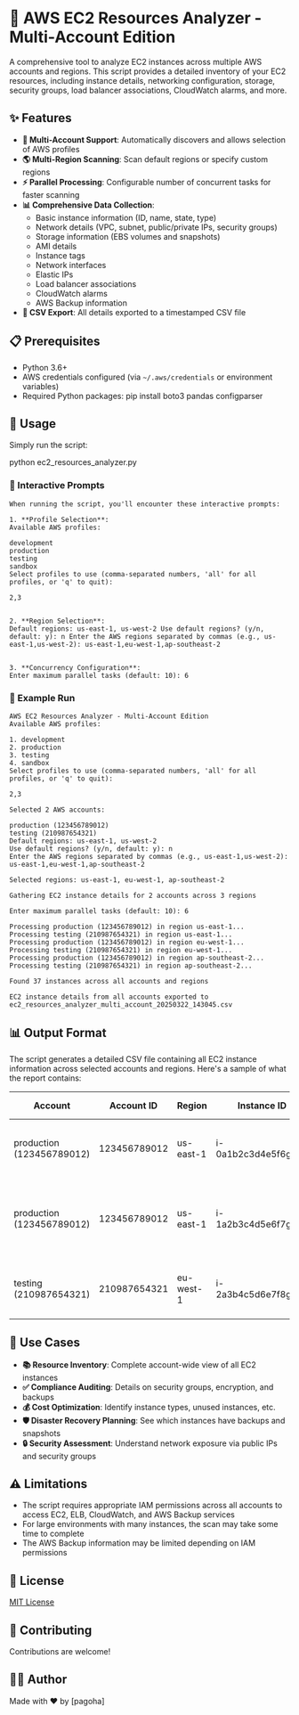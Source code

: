 # 🚀 AWS EC2 Resources Analyzer - Multi-Account Edition

A comprehensive tool to analyze EC2 instances across multiple AWS accounts and regions. This script provides a detailed inventory of your EC2 resources, including instance details, networking configuration, storage, security groups, load balancer associations, CloudWatch alarms, and more.

## ✨ Features

- **🔄 Multi-Account Support**: Automatically discovers and allows selection of AWS profiles
- **🌎 Multi-Region Scanning**: Scan default regions or specify custom regions
- **⚡ Parallel Processing**: Configurable number of concurrent tasks for faster scanning
- **📊 Comprehensive Data Collection**:
  - Basic instance information (ID, name, state, type)
  - Network details (VPC, subnet, public/private IPs, security groups)
  - Storage information (EBS volumes and snapshots)
  - AMI details
  - Instance tags
  - Network interfaces
  - Elastic IPs
  - Load balancer associations
  - CloudWatch alarms
  - AWS Backup information
- **📁 CSV Export**: All details exported to a timestamped CSV file

## 📋 Prerequisites

- Python 3.6+
- AWS credentials configured (via `~/.aws/credentials` or environment variables)
- Required Python packages:
pip install boto3 pandas configparser


## 🔧 Usage

Simply run the script:

python ec2_resources_analyzer.py


### 💬 Interactive Prompts
```
When running the script, you'll encounter these interactive prompts:

1. **Profile Selection**:
Available AWS profiles:

development
production
testing
sandbox
Select profiles to use (comma-separated numbers, 'all' for all profiles, or 'q' to quit):

2,3


2. **Region Selection**:
Default regions: us-east-1, us-west-2 Use default regions? (y/n, default: y): n Enter the AWS regions separated by commas (e.g., us-east-1,us-west-2): us-east-1,eu-west-1,ap-southeast-2


3. **Concurrency Configuration**:
Enter maximum parallel tasks (default: 10): 6
```

### 📝 Example Run
```
AWS EC2 Resources Analyzer - Multi-Account Edition
Available AWS profiles:

1. development
2. production
3. testing
4. sandbox
Select profiles to use (comma-separated numbers, 'all' for all profiles, or 'q' to quit):

2,3

Selected 2 AWS accounts:

production (123456789012)
testing (210987654321)
Default regions: us-east-1, us-west-2
Use default regions? (y/n, default: y): n
Enter the AWS regions separated by commas (e.g., us-east-1,us-west-2): us-east-1,eu-west-1,ap-southeast-2

Selected regions: us-east-1, eu-west-1, ap-southeast-2

Gathering EC2 instance details for 2 accounts across 3 regions

Enter maximum parallel tasks (default: 10): 6

Processing production (123456789012) in region us-east-1...
Processing testing (210987654321) in region us-east-1...
Processing production (123456789012) in region eu-west-1...
Processing testing (210987654321) in region eu-west-1...
Processing production (123456789012) in region ap-southeast-2...
Processing testing (210987654321) in region ap-southeast-2...

Found 37 instances across all accounts and regions

EC2 instance details from all accounts exported to ec2_resources_analyzer_multi_account_20250322_143045.csv
```

## 📊 Output Format

The script generates a detailed CSV file containing all EC2 instance information across selected accounts and regions. Here's a sample of what the report contains:

| Account | Account ID | Region | Instance ID | Name | State | Instance Type | Public IP | Private IP | Launch Time | VPC ID | Subnet ID | AMI ID | AMI Name | Security Groups | EBS Volumes | Associated Snapshots | Elastic IPs | Network Interfaces | Associated Backups | Load Balancer Targets | CloudWatch Alarms | Tags |
|---------|------------|--------|------------|------|-------|--------------|-----------|------------|-------------|--------|-----------|--------|----------|-----------------|-------------|---------------------|-------------|-------------------|-------------------|----------------------|-------------------|------|
| production (123456789012) | 123456789012 | us-east-1 | i-0a1b2c3d4e5f6g7h8 | web-server-01 | running | t3.medium | 54.123.45.67 | 10.0.1.15 | 2024-11-05 15:30:22+00:00 | vpc-12345678 | subnet-abcdef12 | ami-0abc12345def | amzn2-ami-hvm-2.0.20240301.0-x86_64 | sg-0a1b2c3d (web-servers) | vol-0a1b2c3d (100 GB, gp3) | snap-0a1b2c3d (Volume: vol-0a1b2c3d, 2025-03-18 08:15:00+00:00) | 54.123.45.67 (eipalloc-0a1b2c3d) | eni-0a1b2c3d (10.0.1.15) | No backups | prod-web-tg (arn:aws:elasticloadbalancing:us-east-1:123456789012:targetgroup/prod-web-tg/abcdef1234567890) | CPUAlarmHigh, StatusCheckFailed | Name: web-server-01 &#124; Environment: prod &#124; Service: web |
| production (123456789012) | 123456789012 | us-east-1 | i-1a2b3c4d5e6f7g8h9 | db-server-01 | running | r5.large | N/A | 10.0.2.25 | 2024-10-12 03:45:11+00:00 | vpc-12345678 | subnet-12345def | ami-0def45678abc | amzn2-ami-hvm-2.0.20240301.0-x86_64 | sg-1a2b3c4d (db-servers) | vol-1a2b3c4d (500 GB, io2) | snap-1a2b3c4d (Volume: vol-1a2b3c4d, 2025-03-21 02:00:00+00:00) | N/A | eni-1a2b3c4d (10.0.2.25) | arn:aws:backup:us-east-1:123456789012:recovery-point:abcdef (2025-03-21T02:00:00Z) | N/A | DBHighMemoryUsage, DBHighCPU | Name: db-server-01 &#124; Environment: prod &#124; Service: database &#124; BackupSchedule: daily |
| testing (210987654321) | 210987654321 | eu-west-1 | i-2a3b4c5d6e7f8g9h0 | test-api-server | running | t3.large | 18.45.67.89 | 172.16.1.45 | 2025-02-18 09:12:33+00:00 | vpc-87654321 | subnet-21fedcba | ami-9876abcd | ubuntu-focal-20.04-amd64-server | sg-2a3b4c5d (api-servers) | vol-2a3b4c5d (80 GB, gp2) | No snapshots | 18.45.67.89 (eipalloc-2a3b4c5d) | eni-2a3b4c5d (172.16.1.45) | No backups | test-api-tg (arn:aws:elasticloadbalancing:eu-west-1:210987654321:targetgroup/test-api-tg/0987654321abcdef) | No alarms | Name: test-api-server &#124; Environment: test &#124; Owner: DevTeam |

## 🎯 Use Cases

- **📚 Resource Inventory**: Complete account-wide view of all EC2 instances
- **✅ Compliance Auditing**: Details on security groups, encryption, and backups
- **💰 Cost Optimization**: Identify instance types, unused instances, etc.
- **🛡️ Disaster Recovery Planning**: See which instances have backups and snapshots
- **🔒 Security Assessment**: Understand network exposure via public IPs and security groups

## ⚠️ Limitations

- The script requires appropriate IAM permissions across all accounts to access EC2, ELB, CloudWatch, and AWS Backup services
- For large environments with many instances, the scan may take some time to complete
- The AWS Backup information may be limited depending on IAM permissions

## 📄 License

[MIT License](LICENSE)

## 👥 Contributing

Contributions are welcome!

## 👨‍💻 Author

Made with ❤️ by [pagoha]
